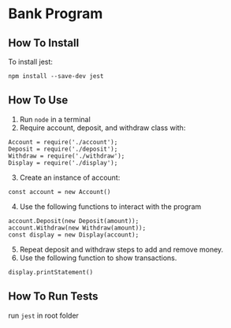 # Bank Program

## How To Install
To install jest: 

`npm install --save-dev jest`

## How To Use
1. Run `node` in a terminal 
2. Require account, deposit, and withdraw class with:
```JS
Account = require('./account');
Deposit = require('./deposit');
Withdraw = require('./withdraw');
Display = require('./display');
```
3. Create an instance of account:
 ```JS
 const account = new Account()
 ```
4. Use the following functions to interact with the program
```JS
account.Deposit(new Deposit(amount));
account.Withdraw(new Withdraw(amount));
const display = new Display(account);

``` 

5. Repeat deposit and withdraw steps to add and remove money.
6. Use the following function to show transactions.
```JS
display.printStatement()
```


## How To Run Tests
run `jest` in root folder
